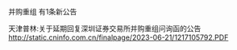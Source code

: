 并购重组 有1条新公告 

天津普林:关于延期回复深圳证券交易所并购重组问询函的公告 http://static.cninfo.com.cn/finalpage/2023-06-21/1217105792.PDF 

